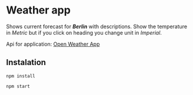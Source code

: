 <!-- headings -->

# Weather app

Shows current forecast for **_Berlin_** with descriptions.
Show the temperature in _Metric_ but if you click on heading you change unit in _Imperial_.

Api for application:
[Open Weather App](https://openweathermap.org/api "Open weather app")

## Instalation

```
npm install
```

```
npm start
```
